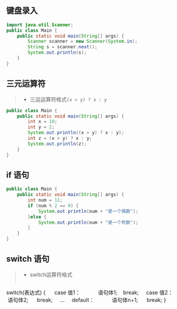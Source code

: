 ## 键盘录入
``` java
import java.util.Scanner;  
public class Main {  
    public static void main(String[] args) {  
        Scanner scanner = new Scanner(System.in);
        String s = scanner.next();  
        System.out.println(s);  
    }  
}
```
## 三元运算符
>* 三运运算符格式`(x > y) ? x : y`
``` java
public class Main {  
    public static void main(String[] args) {  
        int x = 10;  
        int y = 2;  
        System.out.println((x > y) ? x : y);  
        int z = (x > y) ? x : y;  
        System.out.println(z);  
    }  
}
```
## if 语句
``` java
public class Main {  
    public static void main(String[] args) {  
        int num = 11;  
        if (num % 2 == 0) {  
            System.out.println(num + "是一个偶数");  
        }else {  
            System.out.println(num + "是一个奇数");  
        }  
    }  
}
```
## switch 语句
>* switch运算符格式
>``` java
switch(表达式) {
      case 值1：
            语句体1;
      break;
      case 值2：
            语句体2;
      break;
       …
      default：
            语句体n+1;
      break;
}
```